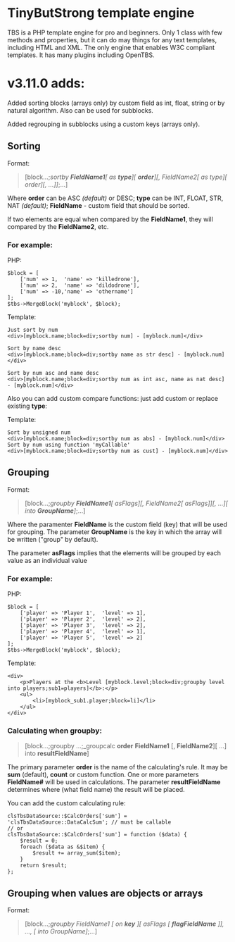 # TinyButStrong template engine

TBS is a PHP template engine for pro and beginners.
Only 1 class with few methods and properties, but it can do may things for any text templates, including HTML and XML.
The only engine that enables W3C compliant templates.
It has many plugins including OpenTBS.


# v3.11.0 adds:

Added sorting blocks (arrays only) by custom field as int, float, string or by natural algorithm. Also can be used for subblocks.

Added regrouping in subblocks using a custom keys (arrays only).

## Sorting

Format:

> [block...;_sortby **FieldName1**[ as **type**][ **order**][, FieldName2[ as type][ order][, ...]]_;...]

Where **order** can be ASC _(default)_ or DESC; **type** can be INT, FLOAT, STR, NAT _(default)_; **FieldName** - custom field that should be sorted.

If two elements are equal when compared by the **FieldName1**, they will compared by the **FieldName2**, etc.


### For example:

PHP: 

	$block = [
		['num' => 1,  'name' => 'killedrone'],
		['num' => 2,  'name' => 'dildodrone'],
		['num' => -10,'name' => 'othername']
	];
	$tbs->MergeBlock('myblock', $block);
	
Template:

	Just sort by num
	<div>[myblock.name;block=div;sortby num] - [myblock.num]</div>
	
	Sort by name desc
	<div>[myblock.name;block=div;sortby name as str desc] - [myblock.num]</div>
	
	Sort by num asc and name desc
	<div>[myblock.name;block=div;sortby num as int asc, name as nat desc] - [myblock.num]</div>




Also you can add custom compare functions: just add custom or replace existing **type**:



Template:

	Sort by unsigned num
	<div>[myblock.name;block=div;sortby num as abs] - [myblock.num]</div>
	Sort by num using function 'myCallable'
	<div>[myblock.name;block=div;sortby num as cust] - [myblock.num]</div>


## Grouping

Format:

> [block...;_groupby **FieldName1**[ asFlags][, FieldName2[ asFlags]][, ...][ into **GroupName**]_;...]

Where the paramenter **FieldName** is the custom field (key) that will be used for grouping.
The parameter **GroupName** is the key in which the array will be written ("group" by default).

The parameter **asFlags** implies that the elements will be grouped by each value as an individual value

### For example:

PHP:

	$block = [
		['player' => 'Player 1',  'level' => 1],
		['player' => 'Player 2',  'level' => 2],
		['player' => 'Player 3',  'level' => 2],
		['player' => 'Player 4',  'level' => 1],
		['player' => 'Player 5',  'level' => 2]
	];
	$tbs->MergeBlock('myblock', $block);

Template:

	<div>
		<p>Players at the <b>Level [myblock.level;block=div;groupby level into players;sub1=players]</b>:</p>
		<ul>
			<li>[myblock_sub1.player;block=li]</li>
		</ul>
	</div>

### Calculating when groupby:

> [block...;groupby ...;_groupcalc **order** **FieldName1** [, **FieldName2**][ ...] into  **resultFieldName**]

The primary parameter **order** is the name of the calculating's rule. It may be **sum** (default), **count** or custom function.
One or more parameters **FieldName#** will be used in calculations.
The parameter **resultFieldName** determines where (what field name) the result will be placed.

You can add the custom calculating rule:

	clsTbsDataSource::$CalcOrders['sum'] = 'clsTbsDataSource::DataCalcSum'; // must be callable
	// or
	clsTbsDataSource::$CalcOrders['sum'] = function ($data) {
		$result = 0;
		foreach ($data as &$item) {
		    $result += array_sum($item);
		}
		return $result;
	};

## Grouping when values are objects or arrays

Format:

> [block...;_groupby FieldName1 [ on **key** ][ asFlags [ **flagFieldName** ]], ..., [ into GroupName]_;...]
